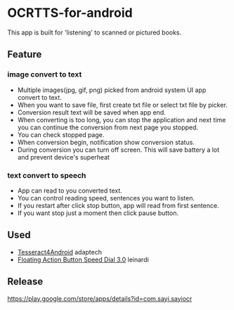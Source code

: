 
# OCRTTS-for-android
This app is built for 'listening' to scanned or pictured books.

## Feature
### image convert to text
* Multiple images(jpg, gif, png) picked from android system UI app convert to text.
* When you want to save file, first create txt file or select txt file by picker.
* Conversion result text will be saved when app end.
* When converting is too long, you can stop the application and next time you can continue the conversion from next page you stopped.
* You can check stopped page.
* When conversion begin, notification show conversion status.
* During conversion you can turn off screen. This will save battery a lot and prevent device's superheat

### text convert to speech
* App can read to you converted text.
* You can control reading speed, sentences you want to listen.
* If you restart after click stop button, app will read from first sentence.
* If you want stop just a moment then click pause button.

## Used
* [Tesseract4Android](https://github.com/adaptech-cz/Tesseract4Android) adaptech
* [Floating Action Button Speed Dial 3.0](https://github.com/leinardi/FloatingActionButtonSpeedDial) leinardi

## Release
https://play.google.com/store/apps/details?id=com.sayi.sayiocr
